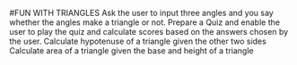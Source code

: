 #FUN WITH TRIANGLES
Ask the user to input three angles and you say whether the angles make a triangle or not.
Prepare a Quiz and enable the user to play the quiz and calculate scores based on the answers chosen by the user.
Calculate hypotenuse of a triangle given the other two sides
Calculate area of a triangle given the base and height of a triangle
